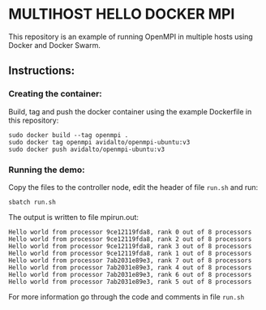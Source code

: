 # MULTIHOST HELLO DOCKER MPI
This repository is an example of running OpenMPI in multiple hosts using Docker and Docker Swarm.


## Instructions:

### Creating the container:

Build, tag and push the docker container using the example Dockerfile in this repository:
```
sudo docker build --tag openmpi .
sudo docker tag openmpi avidalto/openmpi-ubuntu:v3
sudo docker push avidalto/openmpi-ubuntu:v3
```

### Running the demo:
Copy the files to the controller node, edit the header of file `run.sh` and run:
```
sbatch run.sh
```

The output is written to file mpirun.out:

```
Hello world from processor 9ce12119fda8, rank 0 out of 8 processors
Hello world from processor 9ce12119fda8, rank 2 out of 8 processors
Hello world from processor 9ce12119fda8, rank 3 out of 8 processors
Hello world from processor 9ce12119fda8, rank 1 out of 8 processors
Hello world from processor 7ab2031e89e3, rank 7 out of 8 processors
Hello world from processor 7ab2031e89e3, rank 4 out of 8 processors
Hello world from processor 7ab2031e89e3, rank 6 out of 8 processors
Hello world from processor 7ab2031e89e3, rank 5 out of 8 processors
```

For more information go through the code and comments in file `run.sh`